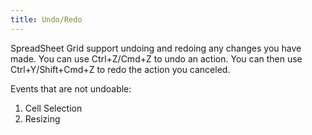 ```yaml
---
title: Undo/Redo
---
```


SpreadSheet Grid support undoing and redoing any changes you have made. You can use Ctrl+Z/Cmd+Z to undo an action. You can then use Ctrl+Y/Shift+Cmd+Z to redo the action you canceled.

Events that are not undoable:

1. Cell Selection
1. Resizing